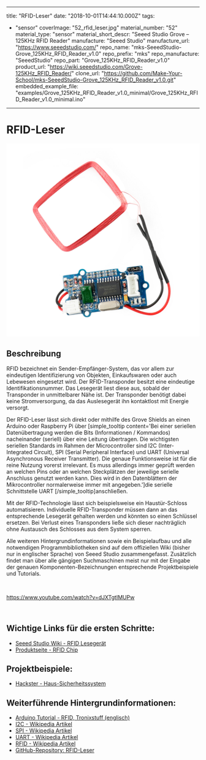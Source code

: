 
---
title: "RFID-Leser"
date: "2018-10-01T14:44:10.000Z"
tags: 
  - "sensor"
coverImage: "52_rfid_leser.jpg"
material_number: "52"
material_type: "sensor"
material_short_descr: "Seeed Studio Grove – 125KHz RFID Reader"
manufacture: "Seeed Studio"
manufacture_url: "https://www.seeedstudio.com/"
repo_name: "mks-SeeedStudio-Grove_125KHz_RFID_Reader_v1.0"
repo_prefix: "mks"
repo_manufacture: "SeeedStudio"
repo_part: "Grove_125KHz_RFID_Reader_v1.0"
product_url: "https://wiki.seeedstudio.com/Grove-125KHz_RFID_Reader/"
clone_url: "https://github.com/Make-Your-School/mks-SeeedStudio-Grove_125KHz_RFID_Reader_v1.0.git"
embedded_example_file: "examples/Grove_125KHz_RFID_Reader_v1.0_minimal/Grove_125KHz_RFID_Reader_v1.0_minimal.ino"
---


# RFID-Leser

![RFID-Leser](52_rfid_leser.jpg)

## Beschreibung
RFID bezeichnet ein Sender-Empfänger-System, das vor allem zur eindeutigen Identifizierung von Objekten, Einkaufswaren oder auch Lebewesen eingesetzt wird. Der RFID-Transponder besitzt eine eindeutige Identifikationsnummer. Das Lesegerät liest diese aus, sobald der Transponder in unmittelbarer Nähe ist. Der Transponder benötigt dabei keine Stromversorgung, da das Auslesegerät ihn kontaktlost mit Energie versorgt.

Der RFID-Leser lässt sich direkt oder mithilfe des Grove Shields an einen Arduino oder Raspberry Pi über \[simple\_tooltip content='Bei einer seriellen Datenübertragung werden die Bits (Informationen / Kommandos) nacheinander (seriell) über eine Leitung übertragen. Die wichtigsten seriellen Standards im Rahmen der Microcontroller sind I2C (Inter-Integrated Circuit), SPI (Serial Peripheral Interface) und UART (Universal Asynchronous Receiver Transmitter). Die genaue Funktionsweise ist für die reine Nutzung vorerst irrelevant. Es muss allerdings immer geprüft werden an welchen Pins oder an welchen Steckplätzen der jeweilige serielle Anschluss genutzt werden kann. Dies wird in den Datenblättern der Mikrocontroller normalerweise immer mit angegeben.'\]die serielle Schnittstelle UART \[/simple\_tooltip\]anschließen.

Mit der RFID-Technologie lässt sich beispielsweise ein Haustür-Schloss automatisieren. Individuelle RFID-Transponder müssen dann an das entsprechende Lesegerät gehalten werden und könnten so einen Schlüssel ersetzen. Bei Verlust eines Transponders ließe sich dieser nachträglich ohne Austausch des Schlosses aus dem System sperren.

Alle weiteren Hintergrundinformationen sowie ein Beispielaufbau und alle notwendigen Programmbibliotheken sind auf dem offiziellen Wiki (bisher nur in englischer Sprache) von Seeed Studio zusammengefasst. Zusätzlich findet man über alle gängigen Suchmaschinen meist nur mit der Eingabe der genauen Komponenten-Bezeichnungen entsprechende Projektbeispiele und Tutorials.

<!-- infolist -->

<!-- infolists -->
 

https://www.youtube.com/watch?v=dJXTgtIMUPw

 

## Wichtige Links für die ersten Schritte:

- [Seeed Studio Wiki - RFID Lesegerät](http://wiki.seeedstudio.com/Grove-125KHz_RFID_Reader/)
- [Produktseite - RFID Chip](https://www.seeedstudio.com/rfid-tag-combo-125khz-5-pcs-p-700.html?cPath=19_24)

## Projektbeispiele:

- [Hackster - Haus-Sicherheitssystem](https://www.hackster.io/ArduinoBasics/arduino-based-security-project-using-cayenne-eb379b)

## Weiterführende Hintergrundinformationen:

- [Arduino Tutorial - RFID, Tronixstuff (englisch)](https://tronixstuff.com/2013/11/19/arduino-tutorials-chapter-15-rfid/)
- [I2C - Wikipedia Artikel](https://de.wikipedia.org/wiki/I%C2%B2C)
- [SPI - Wikipedia Artikel](https://de.wikipedia.org/wiki/Serial_Peripheral_Interface)
- [UART - Wikipedia Artikel](https://de.wikipedia.org/wiki/Universal_Asynchronous_Receiver_Transmitter)
- [RFID - Wikipedia Artikel](https://de.wikipedia.org/wiki/RFID)
- [GitHub-Repository: RFID-Leser](https://github.com/MakeYourSchool/52-RFID-Leser)



